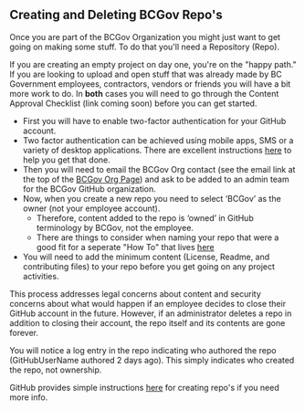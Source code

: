 ## Creating and Deleting BCGov Repo's

Once you are part of the BCGov Organization you might just want to get going on making some stuff. To do that you'll need a Repository (Repo).

If you are creating an empty project on day one, you're on the "happy path." If you are looking to upload and open stuff that was already made by BC Government employees, contractors, vendors or friends you will have a bit more work to do. In **both** cases you will need to go through the Content Approval Checklist (link coming soon) before you can get started.

- First you will have to enable two-factor authentication for your GitHub account.
 - Two factor authentication can be achieved using mobile apps, SMS or a variety of desktop applications. There are excellent instructions <a rel="2FA" href="https://help.github.com/articles/about-two-factor-authentication/"> here</a> to help you get that done.
- Then you will need to email the BCGov Org contact (see  the email link at the top of the <a rel="home" href="https://github.com/bcgov"> BCGov Org Page</a>) and ask to be added to an admin team for the BCGov GitHub organization.
- Now, when you create a new repo you need to select ‘BCGov’ as the owner (not your employee account).
	- Therefore, content added to the repo is ‘owned’ in GitHub terminology by BCGov, not the employee. 
	- There are things to consider when naming your repo that were a good fit for a seperate "How To" that lives [here](/Naming-Repos.md)
- You will need to add the minimum content (License, Readme, and contributing files) to your repo before you get going on any project activities.

This process addresses legal concerns about content and security concerns about what would happen if an employee decides to close their GitHub account in the future. However, if an administrator deletes a repo in addition to closing their account, the repo itself and its contents are gone forever.

You will notice a log entry in the repo indicating who authored the repo (GitHubUserName authored 2 days ago). This simply indicates who created the repo, not ownership. 

GitHub provides simple instructions <a rel="instr" href="https://help.github.com/articles/creating-a-new-repository/"> here</a> for creating repo's if you need more info.


